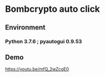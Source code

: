 # Bombcrypto auto click
## Environment
### Python 3.7.6 ; pyautogui 0.9.53
## Demo
https://youtu.be/mfQ_2wZcgE0
